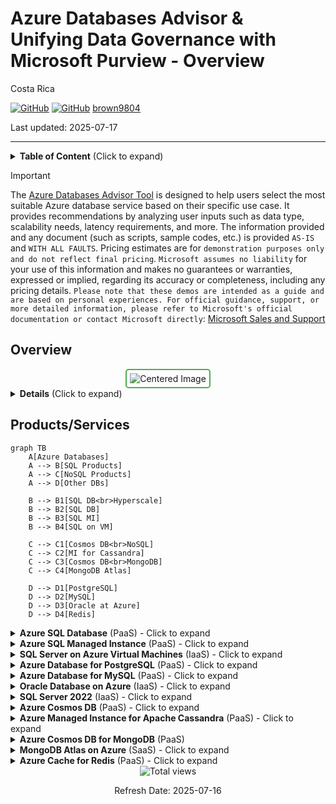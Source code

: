 # Azure Databases Advisor \& <br/> Unifying Data Governance with Microsoft Purview - Overview

Costa Rica

[![GitHub](https://badgen.net/badge/icon/github?icon=github&label)](https://github.com)
[![GitHub](https://img.shields.io/badge/--181717?logo=github&logoColor=ffffff)](https://github.com/)
[brown9804](https://github.com/brown9804)

Last updated: 2025-07-17

----------

<details>
<summary><b>Table of Content</b> (Click to expand)</summary>
  
- [Overview](#overview)
- [Products/Services](#productsservices)

</details>

> [!IMPORTANT]
> The [Azure Databases Advisor Tool](https://microsoftcloudessentials-learninghub.github.io/Azure-Databases-Purview-Advisor/) is designed to help users select the most suitable Azure database service based on their specific use case. It provides recommendations by analyzing user inputs such as data type, scalability needs, latency requirements, and more.
> The information provided and any document (such as scripts, sample codes, etc.) is provided `AS-IS` and `WITH ALL FAULTS`. Pricing estimates are for `demonstration purposes only and do not reflect final pricing`. `Microsoft assumes no liability` for your use of this information and makes no guarantees or warranties, expressed or implied, regarding its accuracy or completeness, including any pricing details. `Please note that these demos are intended as a guide and are based on personal experiences. For official guidance, support, or more detailed information, please refer to Microsoft's official documentation or contact Microsoft directly`: [Microsoft Sales and Support](https://support.microsoft.com/contactus?ContactUsExperienceEntryPointAssetId=S.HP.SMC-HOME)

## Overview 

<div align="center">
  <img src="https://github.com/brown9804/MSCloudEssentials_LPath/assets/24630902/697f7265-647a-41e2-a2f5-ec4b66cf3321" alt="Centered Image" style="border: 2px solid #4CAF50; border-radius: 5px; padding: 5px;"/>
</div>

<details>
<summary><b>Details</b> (Click to expand)</summary>

> - **Formats**<br/>
>   - Structured: Stored in predefined formats like rows and columns with consistent schema enforcement.<br/>
>   - Unstructured: Exists in diverse formats like free text, images, audio, video, and documents that lack a formal structure.<br/>
> - **Storage Model**<br/>
>   - Structured: Uses rigid, predefined schemas in relational databases ensuring integrity and data validation.<br/>
>   - Unstructured: Stored in flexible formats such as object storage, document stores, or blob storage without a fixed schema.<br/>
> - **Databases**<br/>
>   - Structured: Managed through SQL-based systems like Azure SQL, MySQL, and PostgreSQL.<br/>
>   - Unstructured: Supported by NoSQL systems like Cosmos DB, MongoDB, and cloud-native data lakes.<br/>
> - **Ease of Search**<br/>
>   - Structured: Easily queried using SQL, indexing, and standardized query languages.<br/>
>   - Unstructured: Requires more advanced approaches like keyword extraction, OCR, or AI-assisted search tools.<br/>
> - **Analysis Methods**<br/>
>   - Structured: Suited for quantitative techniques, including statistical modeling, trend analysis, and aggregation.<br/>
>   - Unstructured: Often analyzed with qualitative approaches like NLP, sentiment analysis, topic modeling, or deep learning.<br/>
> - **Tools and Technologies**<br/>
>   - Structured: RDBMS (SQL Server, Oracle), OLTP systems, CRM platforms, and OLAP tools for analytics.<br/>
>   - Unstructured: NoSQL DBMS, data mining frameworks, ML pipelines, AI services, and visualization platforms like Power BI.<br/>
> - **Specialists**<br/>
>   - Structured: Typically handled by business analysts, software engineers, solution architects, and DBAs.<br/>
>   - Unstructured: Requires data scientists, AI/ML specialists, information architects, and advanced data engineers.<br/>

</details>

## Products/Services 

```mermaid
graph TB
    A[Azure Databases]
    A --> B[SQL Products]
    A --> C[NoSQL Products]
    A --> D[Other DBs]

    B --> B1[SQL DB<br>Hyperscale]
    B --> B2[SQL DB]
    B --> B3[SQL MI]
    B --> B4[SQL on VM]

    C --> C1[Cosmos DB<br>NoSQL]
    C --> C2[MI for Cassandra]
    C --> C3[Cosmos DB<br>MongoDB]
    C --> C4[MongoDB Atlas]

    D --> D1[PostgreSQL]
    D --> D2[MySQL]
    D --> D3[Oracle at Azure]
    D --> D4[Redis]
```

<details>
<summary><b>Azure SQL Database</b> (PaaS) - Click to expand </summary>

> Fully managed PaaS Database Engine that automates upgrades, patching, backups, and monitoring.

> - **Benefits:** Reduces management overhead and total cost of ownership.<br/>
> - **Differentiators:** Built-in high availability, scalability, and security.<br/>
> - **Use Cases:** Ideal for modern cloud applications requiring performance, scale, and low operational maintenance.<br/>
> - **Related Products:** Azure App Service, Power BI, Azure Analysis Services.<br/>

Click here to read more about a [quick guide on Azure SQL Database](./sql/azure-sql-database/)
 
</details>

<details>
<summary><b>Azure SQL Managed Instance</b> (PaaS) - Click to expand </summary>

> Fully managed SQL Server instance with near-complete compatibility with on-premises SQL Server.

> - **Benefits:** Simplifies migration from on-premises without code changes.<br/>
> - **Differentiators:** Supports SQL Server Agent, linked servers, and cross-database transactions.<br/>
> - **Use Cases:** Enterprise app migrations from legacy environments.<br/>
> - **Related Products:** Azure Data Factory, Azure Databricks, Azure Synapse Analytics.<br/>

Click here to read more about a [quick guide on Azure SQL Managed Instance](./sql/azure-sql-managed-instance)

</details>

<details>
<summary><b>SQL Server on Azure Virtual Machines</b> (IaaS) - Click to expand </summary>

> SQL Server running on Azure VMs, offering full OS-level access and control.

> - **Benefits:** Offers flexibility and customization for apps with unique OS or database dependencies.<br/>
> - **Differentiators:** Supports specialized SQL Server features not available in PaaS offerings.<br/>
> - **Use Cases:** Best for lift-and-shift migrations requiring full control and legacy support.<br/>
> - **Related Products:** Azure Backup, Azure Site Recovery, Azure Monitor.<br/>

Click here to read more about a [quick guide on SQL Server on Azure Virtual Machines](./sql/sql-server-on-azure-vm)

</details>

<details>
<summary><b>Azure Database for PostgreSQL</b> (PaaS) - Click to expand </summary>

> Enterprise-ready community PostgreSQL database service, fully managed by Microsoft.

> - **Benefits:** High availability with up to 99.99% SLA, built-in security, and scalability.<br/>
> - **Differentiators:** Supports PostgreSQL extensions and advanced indexing options.<br/>
> - **Use Cases:** Cloud-native applications using PostgreSQL frameworks like Django or Flask.<br/>
> - **Related Products:** Azure Kubernetes Service, Azure App Service, Power BI.<br/>

Click here to read more about a [quick guide on Azure Database for PostgreSQL](./sql/azure-database-for-postgresql)

</details>

<details>
<summary><b>Azure Database for MySQL</b> (PaaS) - Click to expand </summary>

> Managed MySQL service providing open-source compatibility and built-in scaling.

> - **Benefits:** Automatic backups, patching, high availability, and zone redundancy.<br/>
> - **Differentiators:** Community edition with scalable performance tiers.<br/>
> - **Use Cases:** Applications using PHP, Ruby, or Node.js; WordPress and ecommerce platforms.<br/>
> - **Related Products:** Azure Web Apps, Azure Functions, Azure Logic Apps.<br/>

Click here to read more about a [quick guide on Azure Database for MySQL](./sql/azure-database-for-mysql)

</details>

<details>
<summary><b>Oracle Database on Azure</b> (IaaS) - Click to expand </summary>

> Enables customers to run Oracle workloads directly on Azure infrastructure.

> - **Benefits:** Leverages existing Oracle licenses and integrations with Azure services.<br/>
> - **Differentiators:** Official Oracle support with flexible deployment topologies.<br/>
> - **Use Cases:** Running core enterprise Oracle applications with high availability.<br/>
> - **Related Products:** Azure Site Recovery, Azure Backup, Azure Active Directory.<br/>

Click here to read more about a [quick guide on Oracle Database on Azure](./sql/oracle-database-on-azure)

</details>

<details>
<summary><b>SQL Server 2022</b> (IaaS) - Click to expand </summary>

> Latest release of SQL Server with built-in hybrid and cloud-connected capabilities.

> - **Benefits:** Brings innovations like ledger tables, Synapse Link, and built-in security enhancements.<br/>
> - **Differentiators:** Full hybrid flexibility for modern apps with backward compatibility.<br/>
> - **Use Cases:** Enterprise apps requiring up-to-date SQL features and strong cloud connectivity.<br/>
> - **Related Products:** Azure Synapse Analytics, Power BI, Azure Data Factory.<br/>

Click here to read more about a [quick guide on SQL Server 2022](./sql/sql-server-2022)

</details>

<details>
<summary><b>Azure Cosmos DB</b> (PaaS) - Click to expand </summary>

> Globally distributed, multi-model NoSQL database for ultra-low latency and high throughput.

> - **Benefits:** Turnkey global replication, automatic scaling, and multi-region writes.<br/>
> - **Differentiators:** Supports multiple APIs (SQL, MongoDB, Cassandra, Gremlin, Table).<br/>
> - **Use Cases:** IoT, retail, gaming, real-time personalization, and telemetry apps.<br/>
> - **Related Products:** Azure Functions, Azure Logic Apps, Azure Container Instances.<br/>

Click here to read more about a [quick guide on Azure Cosmos DB](./nosql/azure-cosmos-db)

</details>

<details>
<summary><b>Azure Managed Instance for Apache Cassandra</b> (PaaS) - Click to expand </summary>

> Managed Cassandra database service designed for massive scale and availability.

> - **Benefits:** Built-in automation, scalability, and hybrid deployment options.<br/>
> - **Differentiators:** Supports native Cassandra drivers and schemas with Azure-managed benefits.<br/>
> - **Use Cases:** Wide-column workloads such as product catalogs, fraud detection, and event monitoring.<br/>
> - **Related Products:** Azure Synapse Analytics, Azure HDInsight, Azure Databricks.<br/>

Click here to read more about a [quick guide on Azure Managed Instance for Apache Cassandra](./nosql/azure-managed-instance-for-apache-cassandra)

</details>

<details>
<summary><b>Azure Cosmos DB for MongoDB</b> (PaaS)</summary>

> Fully managed implementation of MongoDB using Cosmos DB’s global infrastructure.

> - **Benefits:** Globally available with strong SLAs and elastic scalability.<br/>
> - **Differentiators:** Offers wire protocol compatibility with native MongoDB SDKs and tools.<br/>
> - **Use Cases:** Web apps, content management, cataloging, and personalized recommendation engines.<br/>
> - **Related Products:** Azure Kubernetes Service, Azure Databricks, Azure Functions.<br/>

Click here to read more about a [quick guide on Azure Cosmos DB for MongoDB](./nosql/azure-cosmos-db-for-mongodb)

</details>

<details>
<summary><b>MongoDB Atlas on Azure</b> (SaaS) - Click to expand </summary>

> Official managed MongoDB service deployed in Azure’s cloud infrastructure.

> - **Benefits:** High automation, operational best practices, and global clusters.<br/>
> - **Differentiators:** Offers native integration with MongoDB features and support from MongoDB Inc.<br/>
> - **Use Cases:** Mobile and IoT apps, gaming, metadata management, and logging platforms.<br/>
> - **Related Products:** Azure Kubernetes Service, Azure Databricks, Azure Functions.<br/>

Click here to read more about a [quick guide on MongoDB Atlas on Azure](./nosql/mongo-db-atlas-on-azure)

</details>

<details>
<summary><b>Azure Cache for Redis</b> (PaaS) - Click to expand </summary>

> In-memory data store used for caching, messaging, and fast key-value operations.

> - **Benefits:** Ultra-low latency and high throughput data access.<br/>
> - **Differentiators:** Fully managed Redis with security, scaling, and geo-replication.<br/>
> - **Use Cases:** Session stores, real-time leaderboards, background task queues.<br/>
> - **Related Products:** Azure Web Apps, Azure Functions, Azure Logic Apps.<br/>

Click here to read more about a [quick guide on Azure Cache for Redis](./nosql/azure-cache-for-redis)

</details>

<!-- START BADGE -->
<div align="center">
  <img src="https://img.shields.io/badge/Total%20views-31-limegreen" alt="Total views">
  <p>Refresh Date: 2025-07-16</p>
</div>
<!-- END BADGE -->

